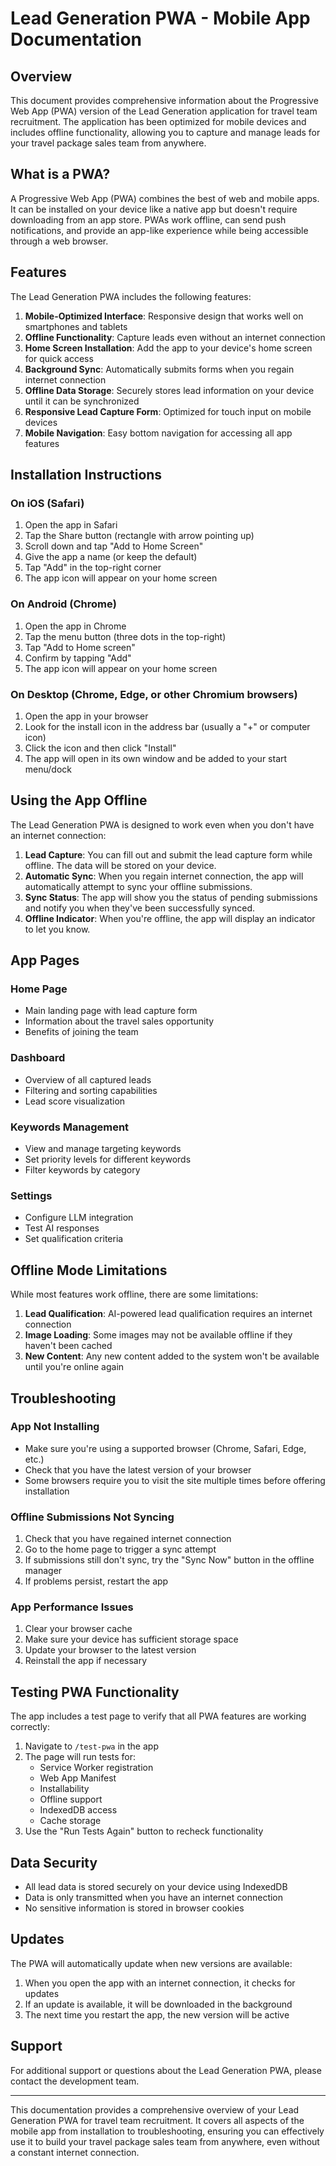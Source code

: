# Lead Generation PWA - Mobile App Documentation

## Overview

This document provides comprehensive information about the Progressive Web App (PWA) version of the Lead Generation application for travel team recruitment. The application has been optimized for mobile devices and includes offline functionality, allowing you to capture and manage leads for your travel package sales team from anywhere.

## What is a PWA?

A Progressive Web App (PWA) combines the best of web and mobile apps. It can be installed on your device like a native app but doesn't require downloading from an app store. PWAs work offline, can send push notifications, and provide an app-like experience while being accessible through a web browser.

## Features

The Lead Generation PWA includes the following features:

1. **Mobile-Optimized Interface**: Responsive design that works well on smartphones and tablets
2. **Offline Functionality**: Capture leads even without an internet connection
3. **Home Screen Installation**: Add the app to your device's home screen for quick access
4. **Background Sync**: Automatically submits forms when you regain internet connection
5. **Offline Data Storage**: Securely stores lead information on your device until it can be synchronized
6. **Responsive Lead Capture Form**: Optimized for touch input on mobile devices
7. **Mobile Navigation**: Easy bottom navigation for accessing all app features

## Installation Instructions

### On iOS (Safari)

1. Open the app in Safari
2. Tap the Share button (rectangle with arrow pointing up)
3. Scroll down and tap "Add to Home Screen"
4. Give the app a name (or keep the default)
5. Tap "Add" in the top-right corner
6. The app icon will appear on your home screen

### On Android (Chrome)

1. Open the app in Chrome
2. Tap the menu button (three dots in the top-right)
3. Tap "Add to Home screen"
4. Confirm by tapping "Add"
5. The app icon will appear on your home screen

### On Desktop (Chrome, Edge, or other Chromium browsers)

1. Open the app in your browser
2. Look for the install icon in the address bar (usually a "+" or computer icon)
3. Click the icon and then click "Install"
4. The app will open in its own window and be added to your start menu/dock

## Using the App Offline

The Lead Generation PWA is designed to work even when you don't have an internet connection:

1. **Lead Capture**: You can fill out and submit the lead capture form while offline. The data will be stored on your device.
2. **Automatic Sync**: When you regain internet connection, the app will automatically attempt to sync your offline submissions.
3. **Sync Status**: The app will show you the status of pending submissions and notify you when they've been successfully synced.
4. **Offline Indicator**: When you're offline, the app will display an indicator to let you know.

## App Pages

### Home Page
- Main landing page with lead capture form
- Information about the travel sales opportunity
- Benefits of joining the team

### Dashboard
- Overview of all captured leads
- Filtering and sorting capabilities
- Lead score visualization

### Keywords Management
- View and manage targeting keywords
- Set priority levels for different keywords
- Filter keywords by category

### Settings
- Configure LLM integration
- Test AI responses
- Set qualification criteria

## Offline Mode Limitations

While most features work offline, there are some limitations:

1. **Lead Qualification**: AI-powered lead qualification requires an internet connection
2. **Image Loading**: Some images may not be available offline if they haven't been cached
3. **New Content**: Any new content added to the system won't be available until you're online again

## Troubleshooting

### App Not Installing

- Make sure you're using a supported browser (Chrome, Safari, Edge, etc.)
- Check that you have the latest version of your browser
- Some browsers require you to visit the site multiple times before offering installation

### Offline Submissions Not Syncing

1. Check that you have regained internet connection
2. Go to the home page to trigger a sync attempt
3. If submissions still don't sync, try the "Sync Now" button in the offline manager
4. If problems persist, restart the app

### App Performance Issues

1. Clear your browser cache
2. Make sure your device has sufficient storage space
3. Update your browser to the latest version
4. Reinstall the app if necessary

## Testing PWA Functionality

The app includes a test page to verify that all PWA features are working correctly:

1. Navigate to `/test-pwa` in the app
2. The page will run tests for:
   - Service Worker registration
   - Web App Manifest
   - Installability
   - Offline support
   - IndexedDB access
   - Cache storage
3. Use the "Run Tests Again" button to recheck functionality

## Data Security

- All lead data is stored securely on your device using IndexedDB
- Data is only transmitted when you have an internet connection
- No sensitive information is stored in browser cookies

## Updates

The PWA will automatically update when new versions are available:

1. When you open the app with an internet connection, it checks for updates
2. If an update is available, it will be downloaded in the background
3. The next time you restart the app, the new version will be active

## Support

For additional support or questions about the Lead Generation PWA, please contact the development team.

---

This documentation provides a comprehensive overview of your Lead Generation PWA for travel team recruitment. It covers all aspects of the mobile app from installation to troubleshooting, ensuring you can effectively use it to build your travel package sales team from anywhere, even without a constant internet connection.
